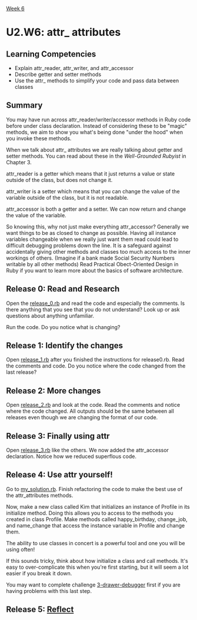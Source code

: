 [Week 6](../)

# U2.W6: attr_ attributes

## Learning Competencies
  - Explain attr_reader, attr_writer, and attr_accessor
  - Describe getter and setter methods
  - Use the attr_ methods to simplify your code and pass data between classes


## Summary

You may have run across attr_reader/writer/accessor methods in Ruby code before under class declaration. Instead of considering these to be "magic" methods, we aim to show you what's being done "under the hood" when you invoke these methods.

When we talk about attr_ attributes we are really talking about getter and setter methods. You can read about these in the *Well-Grounded Rubyist* in Chapter 3.

attr_reader is a getter which means that it just returns a value or state outside of the class, but does not change it.

attr_writer is a setter which means that you can change the value of the variable outside of the class, but it is not readable.

attr_accessor is both a getter and a setter. We can now return and change the value of the variable.

So knowing this, why not just make everything attr_accessor? Generally we want things to be as closed to change as possible. Having all instance variables changeable when we really just want them read could lead to difficult debugging problems down the line. It is a safeguard against accidentally giving other methods and classes too much access to the inner workings of others. (Imagine if a bank made Social Security Numbers writable by all other methods) Read Practical Obect-Oriented Design in Ruby if you want to learn more about the basics of software architecture.

## Release 0: Read and Research

Open the [release_0.rb](release_0.rb) and read the code and especially the comments. Is there anything that you see that you do not understand? Look up or ask questions about anything unfamiliar.

Run the code. Do you notice what is changing?

## Release 1: Identify the changes

Open [release_1.rb](release_1.rb) after you finished the instructions for release0.rb. Read the comments and code. Do you notice where the code changed from the last release?

## Release 2: More changes

Open [release_2.rb](release_2.rb) and look at the code. Read the comments and notice where the code changed. All outputs should be the same between all releases even though we are changing the format of our code.

## Release 3: Finally using attr

Open [release_3.rb](release_3.rb) like the others. We now added the attr_accessor declaration. Notice how we reduced superflous code.

## Release 4: Use attr yourself!

Go to [my_solution.rb](my_solution.rb). Finish refactoring the code to make the best use of the attr_attributes methods.

Now, make a new class called Kim that initializes an instance of Profile in its initialize method. Doing this allows you to access to the methods you created in class Profile. Make methods called happy_birthday, change_job, and name_change that access the instance variable in Profile and change them.

The ability to use classes in concert is a powerful tool and one you will be using often!

If this sounds tricky, think about how initialize a class and call methods. It's easy to over-complicate this when you're first starting, but it will seem a lot easier if you break it down.

You may want to complete challenge [3-drawer-debugger](../3-drawer-debugger) first if you are having problems with this last step.

## Release 5: [Reflect](https://github.com/Devbootcamp/phase-0-handbook/blob/master/coding-references/reflection-guidelines.md)


